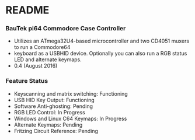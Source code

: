 # README #

### BauTek pi64 Commodore Case Controller ###

* Utilizes an ATmega32U4-based microcontroller and two CD4051 muxers to run a Commodore64
* keyboard as a USBHID device. Optionally you can also run a RGB status LED and alternate keymaps.
* 0.4 (August 2016)

### Feature Status ###

-	Keyscanning and matrix switching: Functioning
-	USB HID Key Output: Functioning
-	Software Anti-ghosting: Pending
-	RGB LED Control: In Progress
-	Windows and Linux C64 Keymaps: In Progress
-	Alternate Keymaps: Pending
-	Fritzing Circuit Reference: Pending